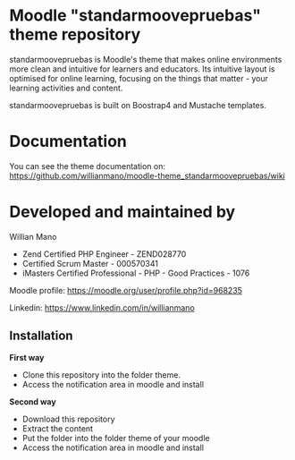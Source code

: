 # Moodle "standarmoovepruebas" theme repository

standarmoovepruebas is Moodle's theme that makes online environments more clean and intuitive for learners and educators. Its intuitive layout is optimised for online learning, focusing on the things that matter - your learning activities and content.

standarmoovepruebas is built on Boostrap4 and Mustache templates.

# Documentation

You can see the theme documentation on: https://github.com/willianmano/moodle-theme_standarmoovepruebas/wiki

# Developed and maintained by

Willian Mano

- Zend Certified PHP Engineer - ZEND028770
- Certified Scrum Master - 000570341
- iMasters Certified Professional - PHP - Good Practices - 1076

Moodle profile: https://moodle.org/user/profile.php?id=968235

Linkedin: https://www.linkedin.com/in/willianmano

## Installation

**First way**

- Clone this repository into the folder theme.
- Access the notification area in moodle and install

**Second way**

- Download this repository
- Extract the content
- Put the folder into the folder theme of your moodle
- Access the notification area in moodle and install
